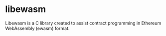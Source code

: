 # libewasm
Libewasm is a C library created to assist contract programming in Ethereum WebAssembly (ewasm) format.
